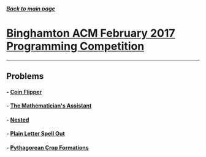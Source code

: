 ##### [Back to main page](../README.md)

# [Binghamton ACM February 2017 Programming Competition](https://www.hackerrank.com/contests/bing-acm-feb-17/challenges)

-----------
## Problems

#### - [Coin Flipper](./coin-flipper/README.md)
#### - [The Mathematician's Assistant](./the-mathematicians-assistant/README.md)
#### - [Nested](./nested/README.md)
#### - [Plain Letter Spell Out](./plain-letter-spell-out/README.md)
#### - [Pythagorean Crop Formations](./pythagorean-crop-formation/README.md)
